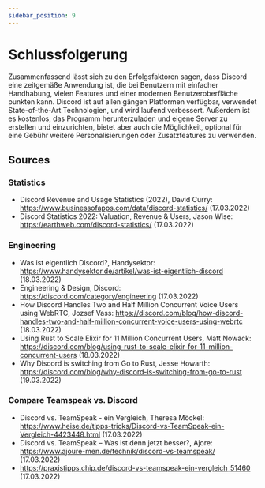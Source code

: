 ```yaml
---
sidebar_position: 9
---
```


# Schlussfolgerung

Zusammenfassend lässt sich zu den Erfolgsfaktoren sagen, dass Discord eine zeitgemäße Anwendung ist, die bei Benutzern mit einfacher Handhabung, vielen Features und einer modernen Benutzeroberfläche punkten kann. Discord ist auf allen gängen Platformen verfügbar, verwendet State-of-the-Art Technologien, und wird laufend verbessert. Außerdem ist es kostenlos, das Programm herunterzuladen und eigene Server zu erstellen und einzurichten, bietet aber auch die Möglichkeit, optional für eine Gebühr weitere Personalisierungen oder Zusatzfeatures zu verwenden.

## Sources

### Statistics
- Discord Revenue and Usage Statistics (2022), David Curry: https://www.businessofapps.com/data/discord-statistics/ (17.03.2022)
- Discord Statistics 2022: Valuation, Revenue & Users, Jason Wise: https://earthweb.com/discord-statistics/ (17.03.2022)

### Engineering
- Was ist eigentlich Discord?, Handysektor: https://www.handysektor.de/artikel/was-ist-eigentlich-discord (18.03.2022)
- Engineering & Design, Discord: https://discord.com/category/engineering (17.03.2022)
- How Discord Handles Two and Half Million Concurrent Voice Users using WebRTC, Jozsef Vass: https://discord.com/blog/how-discord-handles-two-and-half-million-concurrent-voice-users-using-webrtc (18.03.2022)
- Using Rust to Scale Elixir for 11 Million Concurrent Users, Matt Nowack: https://discord.com/blog/using-rust-to-scale-elixir-for-11-million-concurrent-users (18.03.2022)
- Why Discord is switching from Go to Rust, Jesse Howarth: https://discord.com/blog/why-discord-is-switching-from-go-to-rust (19.03.2022)


### Compare Teamspeak vs. Discord
- Discord vs. TeamSpeak - ein Vergleich, Theresa Möckel: https://www.heise.de/tipps-tricks/Discord-vs-TeamSpeak-ein-Vergleich-4423448.html (17.03.2022)
- Discord vs. TeamSpeak – Was ist denn jetzt besser?, Ajore: https://www.ajoure-men.de/technik/discord-vs-teamspeak/ (17.03.2022)
- https://praxistipps.chip.de/discord-vs-teamspeak-ein-vergleich_51460 (17.03.2022)
